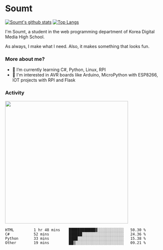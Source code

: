# Soumt
[![Soumt's github stats](https://github-readme-stats.vercel.app/api?username=soumt-r)](https://github.com/anuraghazra/github-readme-stats)
[![Top Langs](https://github-readme-stats.vercel.app/api/top-langs/?username=soumt-r&layout=compact)](https://github.com/anuraghazra/github-readme-stats)

I'm Soumt, a student in the web programming department of Korea Digital Media High School.

As always, I make what I need. Also, it makes something that looks fun.

### More about me?
- 🌱 I’m currently learning C#, Python, Linux, RPI
- :pushpin: I'm interested in AVR boards like Arduino, MicroPython with ESP8266, IOT projects with RPI and Flask


### Activity
<img height="400" img src="https://wakatime.com/share/@soumt_r/0e4d0df5-374b-4c75-8ddb-57d54d739f69.svg"></img>

<!--START_SECTION:waka-->

```text
HTML         1 hr 48 mins    ████████████▓░░░░░░░░░░░░   50.30 %
C#           52 mins         ██████░░░░░░░░░░░░░░░░░░░   24.36 %
Python       33 mins         ████░░░░░░░░░░░░░░░░░░░░░   15.38 %
Other        19 mins         ██▒░░░░░░░░░░░░░░░░░░░░░░   09.21 %
```

<!--END_SECTION:waka-->

